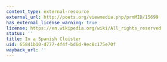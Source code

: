 ```yaml
---
content_type: external-resource
external_url: http://poets.org/viewmedia.php/prmMID/15699
has_external_license_warning: true
license: https://en.wikipedia.org/wiki/All_rights_reserved
status: ''
title: In a Spanish Cloister
uid: 65841b10-d777-4f4f-bd6d-9ec8c175e70f
wayback_url: ''
---
```

